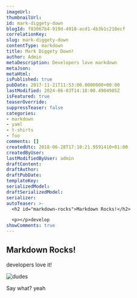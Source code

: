 ```yaml
---
imageUrl: 
thumbnailUrl: 
id: mark-diggety-down
blogId: f83067b4-919d-4910-acd1-4b3b1c210ecf
correlationKey: 
slug: mark-diggety-down
contentType: markdown
title: Mark Diggety Down!
author: Admin
metaDescription: Developers love markdown
metaJson: 
metaHtml: 
isPublished: true
pubDate: 2017-11-21T11:53:00.0000000+00:00
lastModified: 2024-06-03T14:18:00.4904985Z
isFeatured: true
teaserOverride: 
suppressTeaser: false
categories:
- markdown
- yaml
- t-shirts
- foo
comments: []
createdUtc: 2018-06-28T17:10:21.9591410+01:00
createdByUser: 
lastModifiedByUser: admin
draftContent: 
draftAuthor: 
draftPubDate: 
templateKey: 
serializedModel: 
draftSerializedModel: 
serializer: 
autoTeaser: >-
  <h2 id="markdown-rocks">Markdown Rocks!</h2>

  <p></p>develop
showComments: true
---
```

## Markdown Rocks!

developers love it!

![dudes](/media/images/dudes1-550x412.jpeg)

Say what? yeah